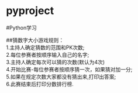 # pyproject
#Python学习

##猜数字大小游戏规则：<br/>
1.主持人确定猜数的范围和PK次数;<br/>
2.每位参赛者按顺序输入自己的名字;<br/>
3.主持人确定每次可以猜的次数(默认为4次)<br/>
4.开始比赛-每位参赛者按顺序猜一次，如果猜对加一分;<br/>
5.如果在规定次数大家都没有猜出来,打印出答案;<br/>
6.此赛结束后打印分数排行榜.<br/>
